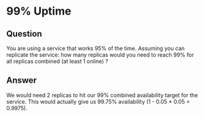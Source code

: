 # 99% Uptime

## Question

You are using a service that works 95% of the time.
Assuming you can replicate the service: how many replicas would you need
to reach 99% for all replicas combined (at least 1 online) ?

## Answer

We would need 2 replicas to hit our 99% combined availability target
for the service. This would actually give us 99.75% availability
(1 - 0.05 * 0.05 = 0.9975).
